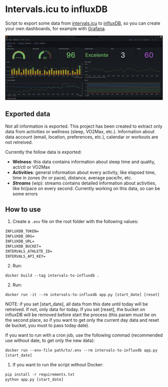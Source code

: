 # Intervals.icu to influxDB
Script to export some data from [intervals.icu](https://intervals.icu) to [influxDB](https://www.influxdata.com/), so you can create your own dashboards, for example with [Grafana](https://grafana.com/).

![Grafana Dashboard example](assets/image.png)

## Exported data
Not all information is exported. This project has been created to extract only data from activities or wellness (sleep, VO2Max, etc.). Information about data account (email, location, preferences, etc.), calendar or workouts are not retreived.

Currently the follow data is exported:
- **Welness**: this data contains information about sleep time and quality, act/ctl or VO2Max
- **Activities**: general information about every activity, like elapsed time, time in zones (hr or pace), distance, average pace/hr, etc.
- ***Streams*** (wip): streams contains detailed information about activities, like hr/pace on every second. Currently working on this data, so can be some errors


## How to use
1. Create a `.env` file on the root folder with the following values:

```
INFLUXDB_TOKEN=
INFLUXDB_ORG=
INFLUXDB_URL=
INFLUXDB_BUCKET=
INTERVALS_ATHLETE_ID=
INTERVALS_API_KEY=
```

2. Run:

```
docker build --tag intervals-to-influxdb .
```

2. Run:

```
docker run -it --rm intervals-to-influxdb app.py [start_date] [reset]
```

NOTE: if you set [start_date], all data from this date until today will be retreived. If not, only data for today. If you set [reset], the bucket on influxDB will be removed before start the process (this param must be on the second place, so if you want to get only the current day data and reset de bucket, you must to pass today date).

If you want to run with a cron job, use the following commad (recommended use without date, to get only the new data):

```
docker run --env-file path/to/.env --rm intervals-to-influxdb app.py [start_date]
```

1. If you want to run the script without Docker:

```
pip install -r requirements.txt
python app.py [start_date]
```